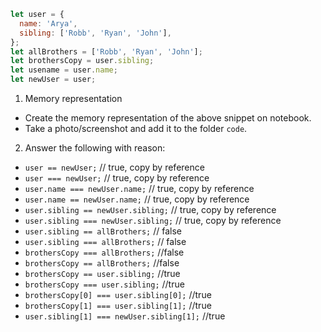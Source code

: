 ```js
let user = {
  name: 'Arya',
  sibling: ['Robb', 'Ryan', 'John'],
};
let allBrothers = ['Robb', 'Ryan', 'John'];
let brothersCopy = user.sibling;
let usename = user.name;
let newUser = user;
```

1. Memory representation

- Create the memory representation of the above snippet on notebook.
- Take a photo/screenshot and add it to the folder `code`.

<!-- To add this image here use !IMG_0729.HEIC(./hello.jpg) -->

2. Answer the following with reason:

- `user == newUser;` // true, copy by reference
- `user === newUser;` // true, copy by reference
- `user.name === newUser.name;` //  true, copy by reference
- `user.name == newUser.name;` //  true, copy by reference
- `user.sibling == newUser.sibling;` //  true, copy by reference
- `user.sibling === newUser.sibling;` //  true, copy by reference
- `user.sibling == allBrothers;` //  false
- `user.sibling === allBrothers;` // false
- `brothersCopy === allBrothers;` //false
- `brothersCopy == allBrothers;` //false
- `brothersCopy == user.sibling;` //true
- `brothersCopy === user.sibling;` //true
- `brothersCopy[0] === user.sibling[0];` //true
- `brothersCopy[1] === user.sibling[1];` //true
- `user.sibling[1] === newUser.sibling[1];` //true
